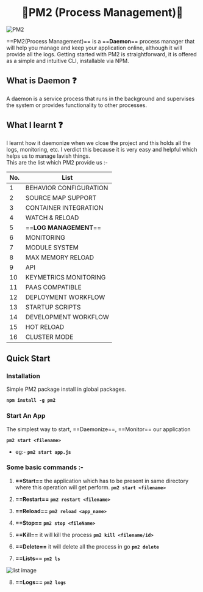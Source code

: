 <h1 align="center">💎PM2 (Process Management)💎</h1>

![PM2](https://res.cloudinary.com/practicaldev/image/fetch/s--WGzh39Aw--/c_imagga_scale,f_auto,fl_progressive,h_420,q_auto,w_1000/https://dev-to-uploads.s3.amazonaws.com/uploads/articles/yqnbx749hp9u8mjcn3ai.jpg)

==PM2(Process Management)== is a ==**Daemon**== process manager that will help you manage and keep your application online, although it will provide all the logs. Getting started with PM2 is straightforward, it is offered as a simple and intuitive CLI, installable via NPM.

<h2>What is Daemon ❓</h2> 
A daemon is a service process that runs in the background and supervises the system or provides functionality to other processes.

<h2>What I learnt ❓</h2>
I learnt how it daemonize when we close the project and this holds all the logs, monitoring, etc. I verdict this because it is very easy and helpful which helps us to manage lavish things. 

</br>
This are the list which PM2 provide us :-

| No. | List                   |
|-----|------------------------|
| 1   | BEHAVIOR CONFIGURATION |
| 2   | SOURCE MAP SUPPORT     |
| 3   | CONTAINER INTEGRATION  |
| 4   | WATCH & RELOAD         |
| 5   | ==**LOG MANAGEMENT**==     |
| 6   | MONITORING             |
| 7   | MODULE SYSTEM          |
| 8   | MAX MEMORY RELOAD      |
| 9   | API                    |
| 10  | KEYMETRICS MONITORING  |
| 11  | PAAS COMPATIBLE        |
| 12  | DEPLOYMENT WORKFLOW    |
| 13  | STARTUP SCRIPTS        |
| 14  | DEVELOPMENT WORKFLOW   |
| 15  | HOT RELOAD             |
| 16  | CLUSTER MODE           |

## Quick Start

### Installation
Simple PM2 package install in global packages.

 **`npm install -g pm2`**

### Start An App
The simplest way to start, ==Daemonize==, ==Monitor== our application

 **`pm2 start <filename>`**

 - eg:-
     **`pm2 start app.js`**

### Some basic commands :-

1. **==Start==** the application which has to be present in same directory where this operation will get perform.
     **`pm2 start <filename>`**

2. **==Restart==**
     **`pm2 restart <filename>`**

3. **==Reload==**
     **`pm2 reload <app_name>`**

4. **==Stop==**
     **`pm2 stop <fileName>`**

5. **==Kill==** it will kill the process
    **`pm2 kill <filename/id>`**

6. **==Delete==** it will delete all the process in go
    **`pm2 delete`**

7. **==Lists==**
     **`pm2 ls`**

![list image](https://i.imgur.com/LmRD3FN.png)

8. **==Logs==**
    **`pm2 logs`**